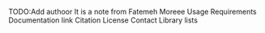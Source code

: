 TODO:Add authoor
It is a note from Fatemeh
Moreee
Usage
Requirements
Documentation link
Citation
License
Contact
Library lists
